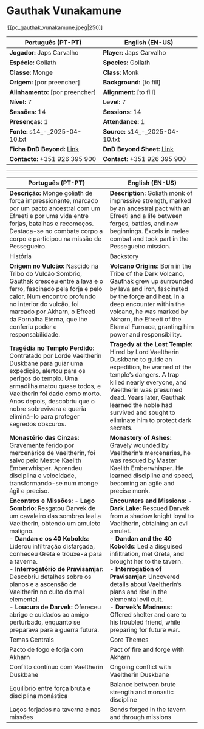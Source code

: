 # Gauthak Vunakamune

![[pc_gauthak_vunakamune.jpeg|250]]

| **Português (PT-PT)** | **English (EN-US)** |
|---|---|
| **Jogador:** Japs Carvalho | **Player:** Japs Carvalho |
| **Espécie:** Goliath | **Species:** Goliath |
| **Classe:** Monge | **Class:** Monk |
| **Origem:** [por preencher] | **Background:** [to fill] |
| **Alinhamento:** [por preencher] | **Alignment:** [to fill] |
| **Nível:** 7 | **Level:** 7 |
| **Sessões:** 14 | **Sessions:** 14 |
| **Presenças:** 1 | **Attendance:** 1 |
| **Fonte:** s14_-_2025-04-10.txt | **Source:** s14_-_2025-04-10.txt |
| **Ficha DnD Beyond:** [Link](https://www.dndbeyond.com/characters/138748528) | **DnD Beyond Sheet:** [Link](https://www.dndbeyond.com/characters/138748528) |
| **Contacto:** +351 926 395 900 | **Contact:** +351 926 395 900 |

---

| **Português (PT-PT)** | **English (EN-US)** |
|---|---|
| **Descrição:** Monge goliath de força impressionante, marcado por um pacto ancestral com um Efreeti e por uma vida entre forjas, batalhas e recomeços. Destaca-se no combate corpo a corpo e participou na missão de Pessegueiro. | **Description:** Goliath monk of impressive strength, marked by an ancestral pact with an Efreeti and a life between forges, battles, and new beginnings. Excels in melee combat and took part in the Pessegueiro mission. |
|História | Backstory|
| **Origem no Vulcão:** Nascido na Tribo do Vulcão Sombrio, Gauthak cresceu entre a lava e o ferro, fascinado pela forja e pelo calor. Num encontro profundo no interior do vulcão, foi marcado por Akharn, o Efreeti da Fornalha Eterna, que lhe conferiu poder e responsabilidade. | **Volcano Origins:** Born in the Tribe of the Dark Volcano, Gauthak grew up surrounded by lava and iron, fascinated by the forge and heat. In a deep encounter within the volcano, he was marked by Akharn, the Efreeti of the Eternal Furnace, granting him power and responsibility. |
| **Tragédia no Templo Perdido:** Contratado por Lorde Vaeltherin Duskbane para guiar uma expedição, alertou para os perigos do templo. Uma armadilha matou quase todos, e Vaeltherin foi dado como morto. Anos depois, descobriu que o nobre sobrevivera e queria eliminá-lo para proteger segredos obscuros. | **Tragedy at the Lost Temple:** Hired by Lord Vaeltherin Duskbane to guide an expedition, he warned of the temple’s dangers. A trap killed nearly everyone, and Vaeltherin was presumed dead. Years later, Gauthak learned the noble had survived and sought to eliminate him to protect dark secrets. |
| **Monastério das Cinzas:** Gravemente ferido por mercenários de Vaeltherin, foi salvo pelo Mestre Kaelith Emberwhisper. Aprendeu disciplina e velocidade, transformando-se num monge ágil e preciso. | **Monastery of Ashes:** Gravely wounded by Vaeltherin’s mercenaries, he was rescued by Master Kaelith Emberwhisper. He learned discipline and speed, becoming an agile and precise monk. |
| **Encontros e Missões:** - **Lago Sombrio:** Resgatou Darvek de um cavaleiro das sombras leal a Vaeltherin, obtendo um amuleto maligno.<br>- **Dandan e os 40 Kobolds:** Liderou infiltração disfarçada, conheceu Greta e trouxe-a para a taverna.<br>- **Interrogatório de Pravisamjar:** Descobriu detalhes sobre os planos e a ascensão de Vaeltherin no culto do mal elemental.<br>- **Loucura de Darvek:** Ofereceu abrigo e cuidados ao amigo perturbado, enquanto se preparava para a guerra futura. | **Encounters and Missions:** - **Dark Lake:** Rescued Darvek from a shadow knight loyal to Vaeltherin, obtaining an evil amulet.<br>- **Dandan and the 40 Kobolds:** Led a disguised infiltration, met Greta, and brought her to the tavern.<br>- **Interrogation of Pravisamjar:** Uncovered details about Vaeltherin’s plans and rise in the elemental evil cult.<br>- **Darvek’s Madness:** Offered shelter and care to his troubled friend, while preparing for future war. |
|Temas Centrais | Core Themes |
| Pacto de fogo e forja com Akharn | Pact of fire and forge with Akharn |
| Conflito contínuo com Vaeltherin Duskbane | Ongoing conflict with Vaeltherin Duskbane |
| Equilíbrio entre força bruta e disciplina monástica | Balance between brute strength and monastic discipline |
| Laços forjados na taverna e nas missões | Bonds forged in the tavern and through missions |
